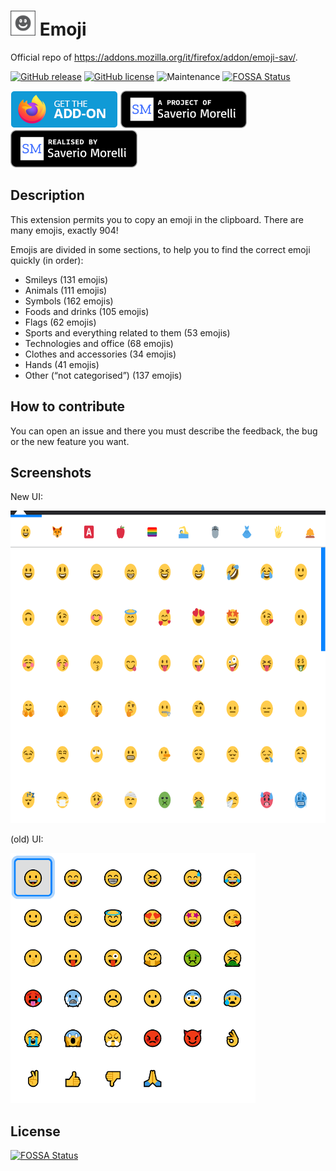 # <img src="img/icon-dark-96.png" width="40px" alt=""></img> Emoji
Official repo of https://addons.mozilla.org/it/firefox/addon/emoji-sav/.

[![GitHub release](https://img.shields.io/github/release/Sav22999/emoji.svg)](https://github.com/Sav22999/emoji/releases/) [![GitHub license](https://img.shields.io/github/license/Sav22999/emoji.svg)](https://github.com/Sav22999/emoji/blob/master/LICENSE) ![Maintenance](https://img.shields.io/badge/Maintained%3F-yes-green.svg)
[![FOSSA Status](https://app.fossa.io/api/projects/git%2Bgithub.com%2FSav22999%2Femoji.svg?type=shield)](https://app.fossa.io/projects/git%2Bgithub.com%2FSav22999%2Femoji?ref=badge_shield)

[<img src="img/badge.png" height="60px">](https://addons.mozilla.org/it/firefox/addon/emoji-sav/) [<img src="img/a-project-of.png" height="60px" />](https://saveriomorelli.com) [<img src="img/realised-by.png" height="60px" />](https://saveriomorelli.com)

## Description

This extension permits you to copy an emoji in the clipboard. There are many emojis, exactly 904!

Emojis are divided in some sections, to help you to find the correct emoji quickly (in order):

- Smileys (131 emojis)
- Animals (111 emojis)
- Symbols (162 emojis)
- Foods and drinks (105 emojis)
- Flags (62 emojis)
- Sports and everything related to them (53 emojis)
- Technologies and office (68 emojis)
- Clothes and accessories (34 emojis)
- Hands (41 emojis)
- Other (“not categorised”) (137 emojis)

## How to contribute

You can open an issue and there you must describe the feedback, the bug or the new feature you want.

## Screenshots

New UI:

<img src="screenshots/screenshot.png" alt="screenshot"  height="500px" />

(old) UI:

<img src="screenshots/old_screenshot.png" alt="screenshot old"  height="400px" />

## License
[![FOSSA Status](https://app.fossa.io/api/projects/git%2Bgithub.com%2FSav22999%2Femoji.svg?type=large)](https://app.fossa.io/projects/git%2Bgithub.com%2FSav22999%2Femoji?ref=badge_large)